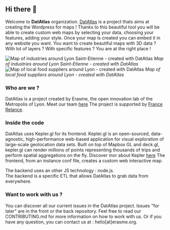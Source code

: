 ## Hi there 👋

Welcome to __DatAtlas__ organization. [DatAtlas](https://github.com/datatlas-erasme/datatlas) is a project thats aims at creating the Wordpress for maps ! 
Thanks to this beautiful tool you will be able to create custom web maps by selecting your data, choosing your features, adding your style. 
Once your map is created you can embed it in any website you want. 
You want to create beautiful maps with 3D data ? With lot of layers ? With specific features ? You are at the right place !  

![Map of industries around Lyon Saint-Etienne - created with DatAtlas](https://user-images.githubusercontent.com/33604381/183027634-6bb76d0f-cb53-412c-93cb-2af5acb290e4.png)
*Map of industries around Lyon Saint-Etienne - created with DatAtlas*
![Map of local food suppliers around Lyon - created with DatAtlas](https://user-images.githubusercontent.com/33604381/183027717-74cec1bd-4822-4f5c-9b44-697b64c46da8.png)
*Map of local food suppliers around Lyon - created with DatAtlas*

### Who are we ? 

DatAtlas is a project created by Erasme, the open innovation lab of the Metropolis of Lyon. Meet our team [here](https://www.erasme.org/-A-propos-) 
The project is supported by [France Relance](https://www.economie.gouv.fr/plan-de-relance). 

### Inside the code
DatAtlas uses Kepler.gl for its frontend. Kepler.gl is an open-sourced, data-agnostic, high-performance web-based application for visual exploration of large-scale geolocation data sets. Built on top of Mapbox GL and deck.gl, kepler.gl can render millions of points representing thousands of trips and perform spatial aggregations on the fly.
Discover mor about Kepler [here](https://github.com/keplergl/kepler.gl) 
The frontend, from an instance conf file, creates a custom web interactive map. 

The backend uses an other JS technology : node.js.  
The backend is a specific ETL that allows DatAtlas to grab data from everywhere. 

### Want to work with us ? 
You can discover all our current issues in the DatAtlas project. Issues "for later" are in the front or the back repository. Feel free to read our CONTRIBUTING.md for more information on how to work with us. 
Or if you have any question, you can contact us at : hello[at]erasme.org. 

<!--

**Here are some ideas to get you started:**

🙋‍♀️ A short introduction - what is your organization all about?
🌈 Contribution guidelines - how can the community get involved?
👩‍💻 Useful resources - where can the community find your docs? Is there anything else the community should know?
🍿 Fun facts - what does your team eat for breakfast?
🧙 Remember, you can do mighty things with the power of [Markdown](https://docs.github.com/github/writing-on-github/getting-started-with-writing-and-formatting-on-github/basic-writing-and-formatting-syntax)
-->
